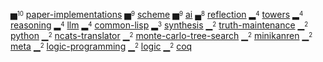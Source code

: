 ▅<sup><sub>10</sub></sup> [paper-implementations](https://github.com/search?q=user%3Anamin+fork%3Atrue+topic%3Apaper-implementations)
▅<sup><sub>9</sub></sup> [scheme](https://github.com/search?q=user%3Ametareflection+user%3Anamin+fork%3Atrue+topic%3Ascheme)
▅<sup><sub>9</sub></sup> [ai](https://github.com/search?q=user%3AOoriData+user%3Asquaredtechnologies+user%3Ametareflection+user%3Anamin+fork%3Atrue+topic%3Aai)
▄<sup><sub>8</sub></sup> [reflection](https://github.com/search?q=user%3Anamin+fork%3Atrue+topic%3Areflection)
▂<sup><sub>4</sub></sup> [towers](https://github.com/search?q=user%3Anamin+fork%3Atrue+topic%3Atowers)
▂<sup><sub>4</sub></sup> [reasoning](https://github.com/search?q=user%3AIBM+user%3Anamin+fork%3Atrue+topic%3Areasoning)
▂<sup><sub>4</sub></sup> [llm](https://github.com/search?q=user%3AOoriData+user%3Ametareflection+user%3ABaranziniLab+user%3Anamin+fork%3Atrue+topic%3Allm)
▂<sup><sub>4</sub></sup> [common-lisp](https://github.com/search?q=user%3Anamin+fork%3Atrue+topic%3Acommon-lisp)
▂<sup><sub>3</sub></sup> [synthesis](https://github.com/search?q=user%3Ametareflection+user%3Anamin+fork%3Atrue+topic%3Asynthesis)
▁<sup><sub>2</sub></sup> [truth-maintenance](https://github.com/search?q=user%3Ametareflection+user%3Anamin+fork%3Atrue+topic%3Atruth-maintenance)
▁<sup><sub>2</sub></sup> [python](https://github.com/search?q=user%3Asquaredtechnologies+user%3Anamin+fork%3Atrue+topic%3Apython)
▁<sup><sub>2</sub></sup> [ncats-translator](https://github.com/search?q=user%3Anamin+user%3Awebyrd+fork%3Atrue+topic%3Ancats-translator)
▁<sup><sub>2</sub></sup> [monte-carlo-tree-search](https://github.com/search?q=user%3Ametareflection+user%3Anamin+fork%3Atrue+topic%3Amonte-carlo-tree-search)
▁<sup><sub>2</sub></sup> [minikanren](https://github.com/search?q=user%3Anamin+user%3Awebyrd+fork%3Atrue+topic%3Aminikanren)
▁<sup><sub>2</sub></sup> [meta](https://github.com/search?q=user%3Anamin+fork%3Atrue+topic%3Ameta)
▁<sup><sub>2</sub></sup> [logic-programming](https://github.com/search?q=user%3Anamin+fork%3Atrue+topic%3Alogic-programming)
▁<sup><sub>2</sub></sup> [logic](https://github.com/search?q=user%3AIBM+user%3Anamin+fork%3Atrue+topic%3Alogic)
▁<sup><sub>2</sub></sup> [coq](https://github.com/search?q=user%3Amit-plv+user%3Anamin+fork%3Atrue+topic%3Acoq)
